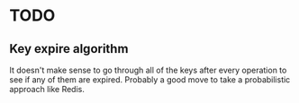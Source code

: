 # TODO

## Key expire algorithm

It doesn't make sense to go through all of the keys after every operation to see if any of them are expired.
Probably a good move to take a probabilistic approach like Redis.
